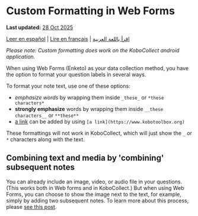# Custom Formatting in Web Forms
**Last updated:** <a href="https://github.com/kobotoolbox/docs/blob/c8c238efa59b04f403f13c150b018e1807c66d5c/source/custom_format_web.md" class="reference">28 Oct 2025</a>

<a href="es/custom_format_web.html">Leer en español</a> | <a href="fr/custom_format_web.html">Lire en français</a> | <a href="ar/custom_format_web.html">اقرأ باللغة العربية</a>

_Please note: Custom formatting does work on the KoboCollect android
application._

When using Web Forms (Enketo) as your data collection method, you have the
option to format your question labels in several ways.

To format your note text, use one of these options:

-   _emphasize words_ by wrapping them inside `_these_` or `*these characters*`
-   **strongly emphasize** words by wrapping them inside `__these characters__`
    or `**these**`
-   [a link](https://www.kobotoolbox.org) can be added by using
    `[a link](https://www.kobotoolbox.org)`

These formattings will not work in KoboCollect, which will just show the `_` or
`*` characters along with the text.

## Combining text and media by 'combining' subsequent notes

You can already include an image, video, or audio file in your questions. (This
works both in Web forms and in KoboCollect.) But when using Web Forms, you can
choose to show the image next to the text, for example, simply by adding two
subsequent notes. To learn more about this process, please
[see this post](https://blog.enketo.org/better-notes).
